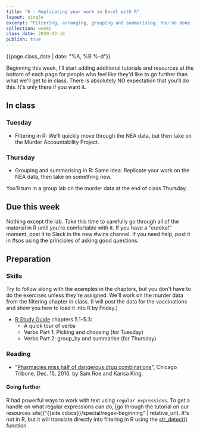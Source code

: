 ```yaml
---
title: "6 - Replicating your work in Excel with R"
layout: single
excerpt: "Filtering, arranging, grouping and summarising. You've done it all before, just not with the British spelling."
collection: weeks
class_date: 2020-02-18
publish: true
---
```

{{page.class_date | date: "%A, %B %-d"}}

Beginning this week, I'll start adding additional tutorials and resources at the bottom of each page for people who feel like they'd like to go further than what we'll get to in class. There is absolutely NO expectation that you'll do this.  It's only there if you want it.

## In class

### Tuesday

* Filtering in R: We'll quickly move through the NEA data, but then take on the Murder Accountability Project.

### Thursday

* Grouping and summarising in R: Same idea: Replicate your work on the NEA data, then take on something new.

You'll turn in a group lab on the murder data at the end of class Thursday.

## Due this week

Nothing except the lab. Take this time to carefully go through all of the material in R until you're comfortable with it.  If you have a "eureka!" moment, post it to Slack in the new #wins channel. If you need help, post it in #sos using the principles of asking good questions.

## Preparation

### Skills

Try to follow along with the examples in the chapters, but you don't have to do the exercises unless they're assigned. We'll work on the murder data from the filtering chapter in class. (I will post the data for the vaccinations and show you how to load it into R by Friday.)

* [R Study Guide](https://cronkitedata.github.io/rstudyguide/030-intro-verbs) chapters 5.1-5.3:
  * A quick tour of verbs
  * Verbs Part 1: Picking and choosing (for Tuesday)
  * Verbs Part 2: group_by and summarise (for Thursday)


### Reading

* "[Pharmacies miss half of dangerous drug combinations](https://www.chicagotribune.com/investigations/ct-drug-interactions-pharmacy-met-20161214-story.html)", Chicago Tribune, Dec. 15, 2016, by Sam Roe and Karisa King.

#### Going further

R had powerful ways to work with text using `regular expressions`. To get a handle on what regular expressions can do, [go through the tutorial on our resources site]("{{site.cdocs}}/special/regex-beginning" | relative_url). It's not in R, but it will translate directly into filtering in R using the [str_detect()](https://cran.r-project.org/web/packages/stringr/vignettes/stringr.html) function.  
